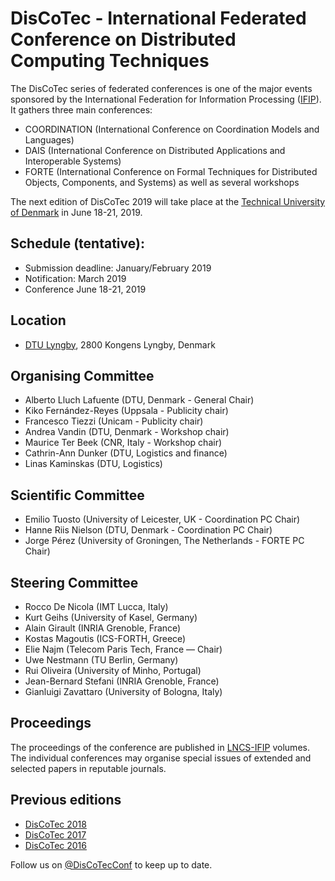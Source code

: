 # DisCoTec - International Federated Conference on Distributed Computing Techniques 

The DisCoTec series of federated conferences is one of the major events sponsored by the International Federation for Information Processing ([IFIP](www.ifip.org)). It gathers three main conferences:
* COORDINATION (International Conference on Coordination Models and Languages)
* DAIS (International Conference on Distributed Applications and Interoperable Systems)
* FORTE (International Conference on Formal Techniques for Distributed Objects, Components, and Systems)
as well as several workshops 

The next edition of DisCoTec 2019 will take place at the [Technical University of Denmark](www.dtu.dk) in June 18-21, 2019.

## Schedule (tentative):
* Submission deadline: January/February 2019
* Notification: March 2019
* Conference June 18-21, 2019

## Location
* [DTU Lyngby](https://www.google.com/maps/place/Danmarks+Tekniske+Universitet/@55.7855742,12.5191923,17z/data=!3m1!4b1!4m5!3m4!1s0x46524e6328b8bd5d:0xcf045cde0449c6c5!8m2!3d55.7855742!4d12.521381), 2800 Kongens Lyngby, Denmark

## Organising Committee
* Alberto Lluch Lafuente (DTU, Denmark - General Chair)
* Kiko Fernández-Reyes (Uppsala - Publicity chair)
* Francesco Tiezzi (Unicam - Publicity chair)
* Andrea Vandin (DTU, Denmark - Workshop chair)
* Maurice Ter Beek (CNR, Italy - Workshop chair)
* Cathrin-Ann Dunker (DTU, Logistics and finance)
* Linas Kaminskas (DTU, Logistics)

## Scientific Committee
* Emilio Tuosto (University of Leicester, UK - Coordination PC Chair)
* Hanne Riis Nielson (DTU, Denmark - Coordination PC Chair)
* Jorge Pérez (University of Groningen, The Netherlands - FORTE PC Chair)

## Steering Committee
* Rocco De Nicola (IMT Lucca, Italy)
* Kurt Geihs (University of Kasel, Germany)
* Alain Girault (INRIA Grenoble, France)
* Kostas Magoutis (ICS-FORTH, Greece)
* Elie Najm (Telecom Paris Tech, France — Chair)
* Uwe Nestmann (TU Berlin, Germany)
* Rui Oliveira (University of Minho, Portugal)
* Jean-Bernard Stefani (INRIA Grenoble, France)
* Gianluigi Zavattaro (University of Bologna, Italy)

## Proceedings
The proceedings of the conference are published in [LNCS-IFIP](https://www.springer.com/series/8345) volumes. The individual conferences may organise special issues of extended and selected papers in reputable journals.

## Previous editions
* [DisCoTec 2018](http://2018.discotec.org/)
* [DisCoTec 2017](http://2017.discotec.org/)
* [DisCoTec 2016](http://2016.discotec.org/)

Follow us on [@DisCoTecConf](https://twitter.com/DisCoTecConf) to keep up to date.
